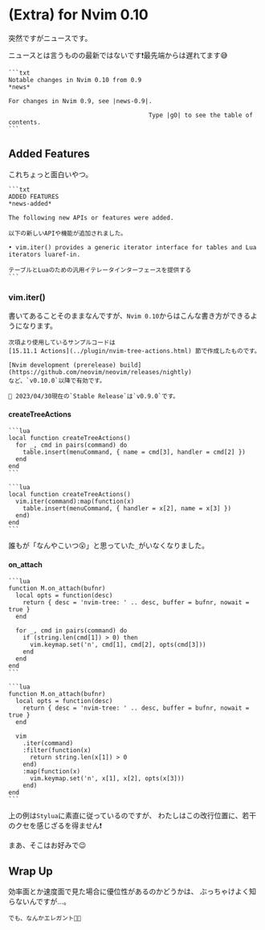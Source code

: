 # (Extra) for Nvim 0.10

突然ですがニュースです。

ニュースとは言うものの最新ではないです❗最先端からは遅れてます😅

~~~admonish info title="news"
```txt
Notable changes in Nvim 0.10 from 0.9                                    *news*

For changes in Nvim 0.9, see |news-0.9|.

                                       Type |gO| to see the table of contents.
```
~~~

## Added Features

これちょっと面白いやつ。

~~~admonish info title=":h news-added"
```txt
ADDED FEATURES                                                     *news-added*

The following new APIs or features were added.

以下の新しいAPIや機能が追加されました。

• vim.iter() provides a generic iterator interface for tables and Lua
iterators luaref-in.

テーブルとLuaのための汎用イテレータインターフェースを提供する
```
~~~

### vim.iter()

書いてあることそのままなんですが、`Nvim 0.10`からはこんな書き方ができるようになります。

```admonish note
次項より使用しているサンプルコードは
[15.11.1 Actions](../plugin/nvim-tree-actions.html) 節で作成したものです。
```

```admonish warning
[Nvim development (prerelease) build](https://github.com/neovim/neovim/releases/nightly)
など、`v0.10.0`以降で有効です。

🔺 2023/04/30現在の`Stable Release`は`v0.9.0`です。
```

#### createTreeActions

~~~admonish quote title="Nvim 0.9"
```lua
local function createTreeActions()
  for _, cmd in pairs(command) do
    table.insert(menuCommand, { name = cmd[3], handler = cmd[2] })
  end
end
```
~~~

~~~admonish example title="Nvim 0.10"
```lua
local function createTreeActions()
  vim.iter(command):map(function(x)
    table.insert(menuCommand, { handler = x[2], name = x[3] })
  end)
end
```
~~~

誰もが「なんやこいつ😮」と思っていた`_`がいなくなりました。

#### on_attach

~~~admonish quote title="Nvim 0.9"
```lua
function M.on_attach(bufnr)
  local opts = function(desc)
    return { desc = 'nvim-tree: ' .. desc, buffer = bufnr, nowait = true }
  end

  for _, cmd in pairs(command) do
    if (string.len(cmd[1]) > 0) then
      vim.keymap.set('n', cmd[1], cmd[2], opts(cmd[3]))
    end
  end
end
```
~~~

~~~admonish example title="Nvim 0.10"
```lua
function M.on_attach(bufnr)
  local opts = function(desc)
    return { desc = 'nvim-tree: ' .. desc, buffer = bufnr, nowait = true }
  end

  vim
    .iter(command)
    :filter(function(x)
      return string.len(x[1]) > 0
    end)
    :map(function(x)
      vim.keymap.set('n', x[1], x[2], opts(x[3]))
    end)
end
```
~~~

上の例は`Stylua`に素直に従っているのですが、
わたしはこの改行位置に、若干のクセを感じざるを得ません❗

まあ、そこはお好みで😉

## Wrap Up

効率面とか速度面で見た場合に優位性があるのかどうかは、
ぶっちゃけよく知らないんですが...。

```admonish success title="Assemble"
でも、なんかエレガント🩷👗
```
